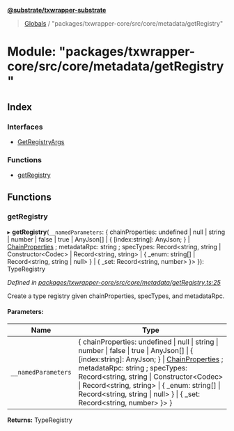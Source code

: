 **[@substrate/txwrapper-substrate](../README.md)**

> [Globals](../globals.md) / "packages/txwrapper-core/src/core/metadata/getRegistry"

# Module: "packages/txwrapper-core/src/core/metadata/getRegistry"

## Index

### Interfaces

* [GetRegistryArgs](../interfaces/_packages_txwrapper_core_src_core_metadata_getregistry_.getregistryargs.md)

### Functions

* [getRegistry](_packages_txwrapper_core_src_core_metadata_getregistry_.md#getregistry)

## Functions

### getRegistry

▸ **getRegistry**(`__namedParameters`: { chainProperties: undefined \| null \| string \| number \| false \| true \| AnyJson[] \| { [index:string]: AnyJson;  } \| [ChainProperties](../interfaces/_packages_txwrapper_core_src_types_codec_.chainproperties.md) ; metadataRpc: string ; specTypes: Record\<string, string \| Constructor\<Codec> \| Record\<string, string> \| { _enum: string[] \| Record\<string, string \| null>  } \| { _set: Record\<string, number>  }>  }): TypeRegistry

*Defined in [packages/txwrapper-core/src/core/metadata/getRegistry.ts:25](https://github.com/paritytech/txwrapper-core/blob/32a3349/packages/txwrapper-core/src/core/metadata/getRegistry.ts#L25)*

Create a type registry given chainProperties, specTypes, and metadataRpc.

#### Parameters:

Name | Type |
------ | ------ |
`__namedParameters` | { chainProperties: undefined \| null \| string \| number \| false \| true \| AnyJson[] \| { [index:string]: AnyJson;  } \| [ChainProperties](../interfaces/_packages_txwrapper_core_src_types_codec_.chainproperties.md) ; metadataRpc: string ; specTypes: Record\<string, string \| Constructor\<Codec> \| Record\<string, string> \| { _enum: string[] \| Record\<string, string \| null>  } \| { _set: Record\<string, number>  }>  } |

**Returns:** TypeRegistry
